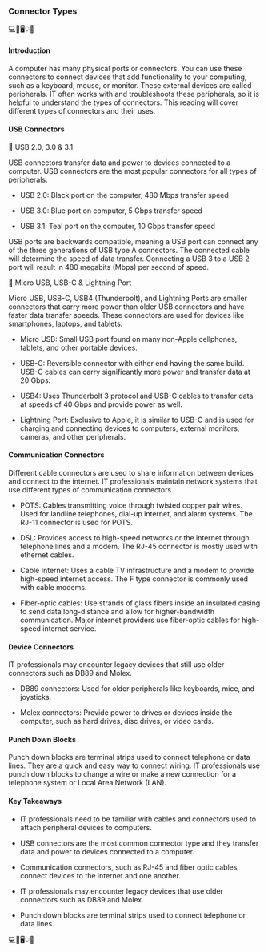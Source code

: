 ### Connector Types

💻🔌🖥️💡🔗

#### Introduction

A computer has many physical ports or connectors. You can use these connectors to connect devices that add functionality to your computing, such as a keyboard, mouse, or monitor. These external devices are called peripherals. IT often works with and troubleshoots these peripherals, so it is helpful to understand the types of connectors. This reading will cover different types of connectors and their uses.

#### USB Connectors

🔌 USB 2.0, 3.0 & 3.1

USB connectors transfer data and power to devices connected to a computer. USB connectors are the most popular connectors for all types of peripherals.

- USB 2.0: Black port on the computer, 480 Mbps transfer speed

- USB 3.0: Blue port on computer, 5 Gbps transfer speed

- USB 3.1: Teal port on the computer, 10 Gbps transfer speed

USB ports are backwards compatible, meaning a USB port can connect any of the three generations of USB type A connectors. The connected cable will determine the speed of data transfer. Connecting a USB 3 to a USB 2 port will result in 480 megabits (Mbps) per second of speed.

🔌 Micro USB, USB-C & Lightning Port

Micro USB, USB-C, USB4 (Thunderbolt), and Lightning Ports are smaller connectors that carry more power than older USB connectors and have faster data transfer speeds. These connectors are used for devices like smartphones, laptops, and tablets.

- Micro USB: Small USB port found on many non-Apple cellphones, tablets, and other portable devices.

- USB-C: Reversible connector with either end having the same build. USB-C cables can carry significantly more power and transfer data at 20 Gbps.

- USB4: Uses Thunderbolt 3 protocol and USB-C cables to transfer data at speeds of 40 Gbps and provide power as well.

- Lightning Port: Exclusive to Apple, it is similar to USB-C and is used for charging and connecting devices to computers, external monitors, cameras, and other peripherals.

#### Communication Connectors

Different cable connectors are used to share information between devices and connect to the internet. IT professionals maintain network systems that use different types of communication connectors.

- POTS: Cables transmitting voice through twisted copper pair wires. Used for landline telephones, dial-up internet, and alarm systems. The RJ-11 connector is used for POTS.

- DSL: Provides access to high-speed networks or the internet through telephone lines and a modem. The RJ-45 connector is mostly used with ethernet cables.

- Cable Internet: Uses a cable TV infrastructure and a modem to provide high-speed internet access. The F type connector is commonly used with cable modems.

- Fiber-optic cables: Use strands of glass fibers inside an insulated casing to send data long-distance and allow for higher-bandwidth communication. Major internet providers use fiber-optic cables for high-speed internet service.

#### Device Connectors

IT professionals may encounter legacy devices that still use older connectors such as DB89 and Molex.

- DB89 connectors: Used for older peripherals like keyboards, mice, and joysticks.

- Molex connectors: Provide power to drives or devices inside the computer, such as hard drives, disc drives, or video cards.

#### Punch Down Blocks

Punch down blocks are terminal strips used to connect telephone or data lines. They are a quick and easy way to connect wiring. IT professionals use punch down blocks to change a wire or make a new connection for a telephone system or Local Area Network (LAN).

#### Key Takeaways

- IT professionals need to be familiar with cables and connectors used to attach peripheral devices to computers.

- USB connectors are the most common connector type and they transfer data and power to devices connected to a computer.

- Communication connectors, such as RJ-45 and fiber optic cables, connect devices to the internet and one another.

- IT professionals may encounter legacy devices that use older connectors such as DB89 and Molex.

- Punch down blocks are terminal strips used to connect telephone or data lines.

💻🔌🖥️💡🔗
